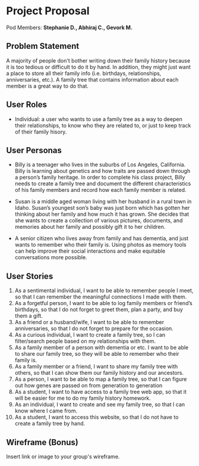 # Project Proposal

Pod Members: **Stephanie D., Abhiraj C., Gevork M.**

## Problem Statement

A majority of people don't bother writing down their family history because it is too tedious or difficult to do it by hand. In addition, they might just want a place to store all their family info (i.e. birthdays, relationships, anniversaries, etc.). A family tree that contains information about each member is a great way to do that.

## User Roles

- Individual: a user who wants to use a family tree as a way to deepen their relationships, to know who they are related to, or just to keep track of their family hisory.

## User Personas

- Billy is a teenager who lives in the suburbs of Los Angeles, California. Billy is learning about genetics and how traits are passed down through a person’s family heritage. In order to complete his class project, Billy needs to create a family tree and document the different characteristics of his family members and record how each family member is related. 

- Susan is a middle aged woman living with her husband in a rural town in Idaho. Susan’s youngest son’s baby was just born which has gotten her thinking about her family and how much it has grown. She decides that she wants to create a collection of various pictures, documents, and memories about her family and possibly gift it to her children. 

- A senior citizen who lives away from family and has dementia, and just wants to remember who their family is. Using photos as memory tools can help improve their social interactions and make equitable conversations more possible.


## User Stories

1. As a sentimental individual, I want to be able to remember people I meet, so that I can remember the meaningful connections I made with them.
2. As a forgetful person, I want to be able to log family members or friend’s birthdays, so that I do not forget to greet them, plan a party, and buy them a gift.
3. As a friend or a husband/wife, I want to be able to remember anniversaries, so that I do not forget to prepare for the occasion.
4. As a curious individual, I want to create a family tree, so I can filter/search people based on my relationships with them.
5. As a family member of a person with dementia or etc. I want to be able to share our family tree, so they will be able to remember who their family is.
6. As a family member or a friend, I want to share my family tree with others, so that I can show them our family history and our ancestors.
7. As a person, I want to be able to map a family tree, so that I can figure out how genes are passed on from generation to generation
8. As a student, I want to have access to a family tree web app, so that it will be easier for me to do my family history homework.
9. As an individual, I want to create and see my family tree, so that I can know where I came from.
10. As a student, I want to access this website, so that I do not have to create a family tree by hand.


## Wireframe (Bonus)

Insert link or image to your group's wireframe. 
